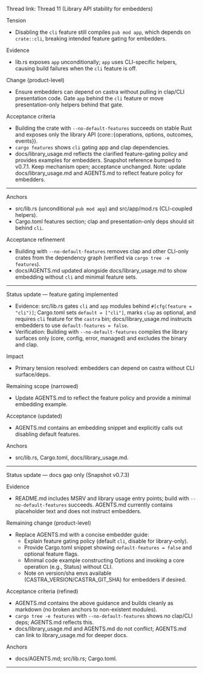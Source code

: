 Thread link: Thread 11 (Library API stability for embedders)

Tension
- Disabling the `cli` feature still compiles `pub mod app`, which depends on `crate::cli`, breaking intended feature gating for embedders.

Evidence
- lib.rs exposes `app` unconditionally; `app` uses CLI-specific helpers, causing build failures when the `cli` feature is off.

Change (product-level)
- Ensure embedders can depend on castra without pulling in clap/CLI presentation code. Gate `app` behind the `cli` feature or move presentation-only helpers behind that gate.

Acceptance criteria
- Building the crate with `--no-default-features` succeeds on stable Rust and exposes only the library API (core::{operations, options, outcomes, events}).
- `cargo features` shows `cli` gating app and clap dependencies.
- docs/library_usage.md reflects the clarified feature-gating policy and provides examples for embedders.
Snapshot reference bumped to v0.7.1. Keep mechanism open; acceptance unchanged. Note: update docs/library_usage.md and AGENTS.md to reflect feature policy for embedders.

---

Anchors
- src/lib.rs (unconditional `pub mod app`) and src/app/mod.rs (CLI-coupled helpers).
- Cargo.toml features section; clap and presentation-only deps should sit behind `cli`.

Acceptance refinement
- Building with `--no-default-features` removes clap and other CLI-only crates from the dependency graph (verified via `cargo tree -e features`).
- docs/AGENTS.md updated alongside docs/library_usage.md to show embedding without `cli` and minimal feature sets.

---

Status update — feature gating implemented
- Evidence: src/lib.rs gates `cli` and `app` modules behind `#[cfg(feature = "cli")]`; Cargo.toml sets `default = ["cli"]`, marks `clap` as optional, and requires `cli` feature for the `castra` bin; docs/library_usage.md instructs embedders to use `default-features = false`.
- Verification: Building with `--no-default-features` compiles the library surfaces only (core, config, error, managed) and excludes the binary and clap.

Impact
- Primary tension resolved: embedders can depend on castra without CLI surface/deps.

Remaining scope (narrowed)
- Update AGENTS.md to reflect the feature policy and provide a minimal embedding example.

Acceptance (updated)
- AGENTS.md contains an embedding snippet and explicitly calls out disabling default features.

Anchors
- src/lib.rs, Cargo.toml, docs/library_usage.md.


---

Status update — docs gap only (Snapshot v0.7.3)

Evidence
- README.md includes MSRV and library usage entry points; build with `--no-default-features` succeeds. AGENTS.md currently contains placeholder text and does not instruct embedders.

Remaining change (product-level)
- Replace AGENTS.md with a concise embedder guide:
  - Explain feature gating policy (default `cli`, disable for library-only).
  - Provide Cargo.toml snippet showing `default-features = false` and optional feature flags.
  - Minimal code example constructing Options and invoking a core operation (e.g., Status) without CLI.
  - Note on version/sha envs available (CASTRA_VERSION/CASTRA_GIT_SHA) for embedders if desired.

Acceptance criteria (refined)
- AGENTS.md contains the above guidance and builds cleanly as markdown (no broken anchors to non-existent modules).
- `cargo tree -e features` with `--no-default-features` shows no clap/CLI deps; AGENTS.md reflects this.
- docs/library_usage.md and AGENTS.md do not conflict; AGENTS.md can link to library_usage.md for deeper docs.

Anchors
- docs/AGENTS.md; src/lib.rs; Cargo.toml.


---

